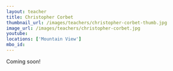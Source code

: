 ```yaml
---
layout: teacher
title: Christopher Corbet
thumbnail_url: /images/teachers/christopher-corbet-thumb.jpg
image_url: /images/teachers/christopher-corbet.jpg
youtube:
locations: ['Mountain View']
mbo_id:
---
```


Coming soon!
